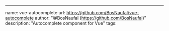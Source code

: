 ---
name: vue-autocomplete
url: https://github.com/BosNaufal/vue-autocomplete
author: "@BosNaufal (https://github.com/BosNaufal)"
description: "Autocomplete component for Vue"
tags:
